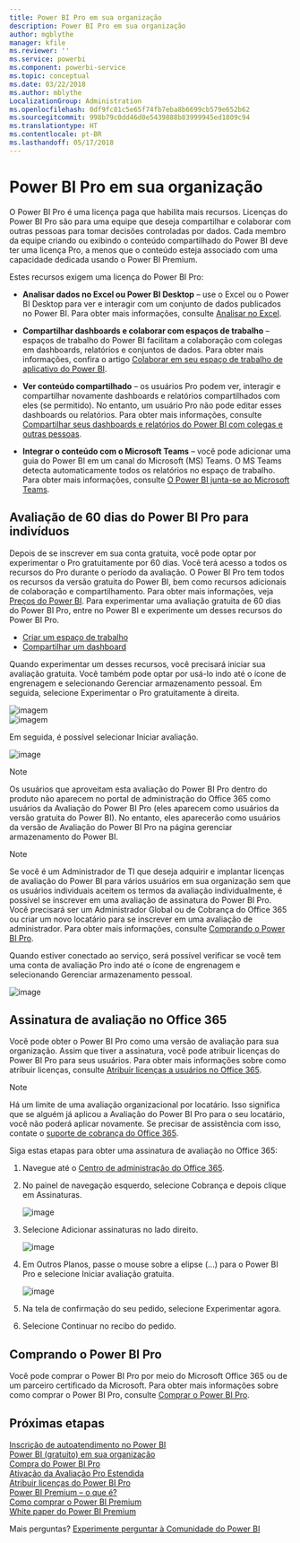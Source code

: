 ```yaml
---
title: Power BI Pro em sua organização
description: Power BI Pro em sua organização
author: mgblythe
manager: kfile
ms.reviewer: ''
ms.service: powerbi
ms.component: powerbi-service
ms.topic: conceptual
ms.date: 03/22/2018
ms.author: mblythe
LocalizationGroup: Administration
ms.openlocfilehash: 0df9fc81c5e65f74fb7eba8b6699cb579e652b62
ms.sourcegitcommit: 998b79c0dd46d0e5439888b83999945ed1809c94
ms.translationtype: HT
ms.contentlocale: pt-BR
ms.lasthandoff: 05/17/2018
---
```

# <a name="power-bi-pro-in-your-organization"></a>Power BI Pro em sua organização

O Power BI Pro é uma licença paga que habilita mais recursos. Licenças do Power BI Pro são para uma equipe que deseja compartilhar e colaborar com outras pessoas para tomar decisões controladas por dados.  Cada membro da equipe criando ou exibindo o conteúdo compartilhado do Power BI deve ter uma licença Pro, a menos que o conteúdo esteja associado com uma capacidade dedicada usando o Power BI Premium.

Estes recursos exigem uma licença do Power BI Pro:

* **Analisar dados no Excel ou Power BI Desktop** – use o Excel ou o Power BI Desktop para ver e interagir com um conjunto de dados publicados no Power BI. Para obter mais informações, consulte [Analisar no Excel](service-analyze-in-excel.md).

* **Compartilhar dashboards e colaborar com espaços de trabalho** – espaços de trabalho do Power BI facilitam a colaboração com colegas em dashboards, relatórios e conjuntos de dados. Para obter mais informações, confira o artigo [Colaborar em seu espaço de trabalho de aplicativo do Power BI](service-collaborate-power-bi-workspace.md).

* **Ver conteúdo compartilhado** – os usuários Pro podem ver, interagir e compartilhar novamente dashboards e relatórios compartilhados com eles (se permitido). No entanto, um usuário Pro não pode editar esses dashboards ou relatórios. Para obter mais informações, consulte [Compartilhar seus dashboards e relatórios do Power BI com colegas e outras pessoas](service-share-dashboards.md).

* **Integrar o conteúdo com o Microsoft Teams** – você pode adicionar uma guia do Power BI em um canal do Microsoft (MS) Teams. O MS Teams detecta automaticamente todos os relatórios no espaço de trabalho. Para obter mais informações, consulte [O Power BI junta-se ao Microsoft Teams](https://powerbi.microsoft.com/en-us/blog/power-bi-teams-up-with-microsoft-teams/). 

## <a name="power-bi-pro-60-day-trial-for-individuals"></a>Avaliação de 60 dias do Power BI Pro para indivíduos

Depois de se inscrever em sua conta gratuita, você pode optar por experimentar o Pro gratuitamente por 60 dias. Você terá acesso a todos os recursos do Pro durante o período da avaliação. O Power BI Pro tem todos os recursos da versão gratuita do Power BI, bem como recursos adicionais de colaboração e compartilhamento. Para obter mais informações, veja [Preços do Power BI](https://powerbi.microsoft.com/en-us/pricing/). Para experimentar uma avaliação gratuita de 60 dias do Power BI Pro, entre no Power BI e experimente um desses recursos do Power BI Pro.

* [Criar um espaço de trabalho](service-create-distribute-apps.md)
* [Compartilhar um dashboard](service-share-dashboards.md)

Quando experimentar um desses recursos, você precisará iniciar sua avaliação gratuita. Você também pode optar por usá-lo indo até o ícone de engrenagem e selecionando Gerenciar armazenamento pessoal. Em seguida, selecione Experimentar o Pro gratuitamente à direita.

   ![imagem](media/service-power-bi-pro-in-your-organization/service-power-bi-pro-in-your-organization-01.png)
   </br>
   ![imagem](media/service-power-bi-pro-in-your-organization/service-power-bi-pro-in-your-organization-02.png)

Em seguida, é possível selecionar Iniciar avaliação.

   ![image](media/service-power-bi-pro-in-your-organization/service-power-bi-pro-in-your-organization-03.png)

> [!NOTE]
> Os usuários que aproveitam esta avaliação do Power BI Pro dentro do produto não aparecem no portal de administração do Office 365 como usuários da Avaliação do Power BI Pro (eles aparecem como usuários da versão gratuita do Power BI). No entanto, eles aparecerão como usuários da versão de Avaliação do Power BI Pro na página gerenciar armazenamento do Power BI.
>

> [!NOTE]
> Se você é um Administrador de TI que deseja adquirir e implantar licenças de avaliação do Power BI para vários usuários em sua organização sem que os usuários individuais aceitem os termos da avaliação individualmente, é possível se inscrever em uma avaliação de assinatura do Power BI Pro. Você precisará ser um Administrador Global ou de Cobrança do Office 365 ou criar um novo locatário para se inscrever em uma avaliação de administrador. Para obter mais informações, consulte [Comprando o Power BI Pro](service-admin-purchasing-power-bi-pro.md).
>

Quando estiver conectado ao serviço, será possível verificar se você tem uma conta de avaliação Pro indo até o ícone de engrenagem e selecionando Gerenciar armazenamento pessoal.

   ![image](media/service-power-bi-pro-in-your-organization/service-power-bi-pro-in-your-organization-04.png)

## <a name="subscription-trial-in-office-365"></a>Assinatura de avaliação no Office 365

Você pode obter o Power BI Pro como uma versão de avaliação para sua organização. Assim que tiver a assinatura, você pode atribuir licenças do Power BI Pro para seus usuários. Para obter mais informações sobre como atribuir licenças, consulte [Atribuir licenças a usuários no Office 365](https://support.office.com/en-us/article/assign-licenses-to-users-in-office-365-for-business-997596b5-4173-4627-b915-36abac6786dc?ui=en-US&rs=en-US&ad=US).

> [!NOTE]
> Há um limite de uma avaliação organizacional por locatário. Isso significa que se alguém já aplicou a Avaliação do Power BI Pro para o seu locatário, você não poderá aplicar novamente. Se precisar de assistência com isso, contate o [suporte de cobrança do Office 365](https://support.office.microsoft.com/en-us/article/contact-support-for-business-products-admin-help-32a17ca7-6fa0-4870-8a8d-e25ba4ccfd4b?CorrelationId=552bbf37-214f-4202-80cb-b94240dcd671&ui=en-US&rs=en-US&ad=US).
>

Siga estas etapas para obter uma assinatura de avaliação no Office 365:

1. Navegue até o [Centro de administração do Office 365](https://portal.office.com/adminportal/home#/homepage).
2. No painel de navegação esquerdo, selecione Cobrança e depois clique em Assinaturas.

   ![image](media/service-power-bi-pro-in-your-organization/service-power-bi-pro-in-your-organization-05.png)

3. Selecione Adicionar assinaturas no lado direito.

   ![image](media/service-power-bi-pro-in-your-organization/service-power-bi-pro-in-your-organization-06.png)

4. Em Outros Planos, passe o mouse sobre a elipse (...) para o Power BI Pro e selecione Iniciar avaliação gratuita.

   ![image](media/service-power-bi-pro-in-your-organization/service-power-bi-pro-in-your-organization-07.png) 

5. Na tela de confirmação do seu pedido, selecione Experimentar agora.
6. Selecione Continuar no recibo do pedido.

## <a name="purchasing-power-bi-pro"></a>Comprando o Power BI Pro

Você pode comprar o Power BI Pro por meio do Microsoft Office 365 ou de um parceiro certificado da Microsoft. Para obter mais informações sobre como comprar o Power BI Pro, consulte [Comprar o Power BI Pro](service-admin-purchasing-power-bi-pro.md).

## <a name="next-steps"></a>Próximas etapas
[Inscrição de autoatendimento no Power BI](service-admin-signing-up-for-power-bi-with-a-new-office-365-trial.md)
<br/>
[Power BI (gratuito) em sua organização](service-admin-service-free-in-your-organization.md)
<br/>
[Compra do Power BI Pro](service-admin-purchasing-power-bi-pro.md)
<br/>
[Ativação da Avaliação Pro Estendida](service-extended-pro-trial.md)
<br/>
[Atribuir licenças do Power BI Pro](service-admin-assigning-power-bi-pro-licenses.md)
<br/>
[Power BI Premium – o que é?](service-admin-premium-manage.md)
<br/>
[Como comprar o Power BI Premium](service-admin-premium-purchase.md)
<br/>
[White paper do Power BI Premium](https://aka.ms/pbipremiumwhitepaper)

Mais perguntas? [Experimente perguntar à Comunidade do Power BI](https://community.powerbi.com/)